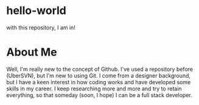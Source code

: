 # hello-world
with this repository, I am in!

# About Me
Well, I'm really new to the concept of Github. I've used a repository before (UberSVN), but I'm new to using Git. I come from a designer background, but I have a keen interest in how coding works and have developed some skills in my career. I keep researching more and more and try to retain everything, so that someday (soon, I hope) I can be a full stack developer. 
